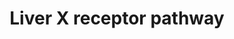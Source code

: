 ---
annotations:
- id: PW:0000004
  parent: regulatory pathway
  type: Pathway Ontology
  value: regulatory pathway
authors:
- Riannefijten
- Egonw
- MaintBot
- Khanspers
- Fehrhart
- Mkutmon
- Jmelius
- AlexanderPico
- Eweitz
description: The liver X receptor (LXR) is a nuclear receptor involved in the regulation
  of liver-specific processes, such as cholesterol, fatty acid and glucose homeostasis.   Proteins
  on this pathway have targeted assays available via the [https://assays.cancer.gov/available_assays?wp_id=WP2874
  CPTAC Assay Portal]
last-edited: 2021-05-07
organisms:
- Homo sapiens
redirect_from:
- /index.php/Pathway:WP2874
- /instance/WP2874
- /instance/WP2874_rr116465
revision: r116465
schema-jsonld:
- '@context': https://schema.org/
  '@id': https://wikipathways.github.io/pathways/WP2874.html
  '@type': Dataset
  creator:
    '@type': Organization
    name: WikiPathways
  description: The liver X receptor (LXR) is a nuclear receptor involved in the regulation
    of liver-specific processes, such as cholesterol, fatty acid and glucose homeostasis.   Proteins
    on this pathway have targeted assays available via the [https://assays.cancer.gov/available_assays?wp_id=WP2874
    CPTAC Assay Portal]
  keywords:
  - ABCG5
  - ABCG8
  - CYP2B6
  - CYP3A4
  - CYP7A1
  - FASN
  - LXR ligand
  - Ligand
  - NR1H3
  - RXRA
  - SCD
  - SREBF1
  license: CC0
  name: Liver X receptor pathway
seo: CreativeWork
title: Liver X receptor pathway
wpid: WP2874
---